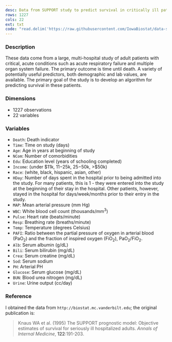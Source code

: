 ```yaml
---
desc: Data from SUPPORT study to predict survival in critically ill patients
rows: 1227
cols: 22
ext: txt
code: "read.delim('https://raw.githubusercontent.com/IowaBiostat/data-sets/main/support/support.txt')"
---
```


### Description

These data come from a large, multi-hospital study of adult patients with critical, acute conditions such as acute respiratory failure and multiple organ system failure.  The primary outcome is time until death.  A variety of potentially useful predictors, both demographic and lab values, are available.  The primary goal of the study is to develop an algorithm for predicting survival in these patients.

### Dimensions

* 1227 observations
* 22 variables

### Variables

* `Death`: Death indicator
* `Time`: Time on study (days)
* `Age`: Age in years at beginning of study
* `NCom`: Number of comorbidities
* `Edu`: Education level (years of schooling completed)
* `Income`: (under $11k, $11-$25k, $25-$50k, >$50k)
* `Race`: (white, black, hispanic, asian, other)
* `HDay`: Number of days spent in the hospital prior to being admitted into the study.  For many patients, this is 1 - they were entered into the study at the beginning of their stay in the hospital.  Other patients, however, stayed in the hospital for days/week/months prior to their entry in the study.
* `MAP`: Mean arterial pressure (mm Hg)
* `WBC`: White blood cell count (thousands/mm<sup>3</sup>)
* `Pulse`: Heart rate (beats/minute)
* `Resp`: Breathing rate (breaths/minute)
* `Temp`: Temperature (degrees Celsius)
* `PAFI`: Ratio between the partial pressure of oxygen in arterial blood (PaO<sub>2</sub>) and the fraction of inspired oxygen (FiO<sub>2</sub>), PaO<sub>2</sub>/FiO<sub>2</sub>.
* `Alb`: Serum albumin (g/dL)
* `Bili`: Serum bilirubin (mg/dL)
* `Crea`: Serum creatine (mg/dL)
* `Sod`: Serum sodium
* `PH`: Arterial PH
* `Glucose`: Serum glucose (mg/dL)
* `BUN`: Blood urea nitrogen (mg/dL)
* `Urine`: Urine output (cc/day)

### Reference

I obtained the data from `http://biostat.mc.vanderbilt.edu`; the original publication is:

> Knaus WA et al. (1995) The SUPPORT prognostic model: Objective estimates of survival for seriously ill hospitalized adults.  *Annals of Internal Medicine*, **122**:191-203.
